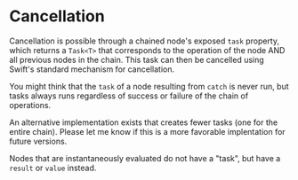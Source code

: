 # Cancellation

Cancellation is possible through a chained node's exposed `task` property, which returns a `Task<T>` that corresponds to the operation of the node AND all previous nodes in the chain.  This task can then be cancelled using Swift's standard mechanism for cancellation.

You might think that the `task` of a node resulting from `catch` is never run, but tasks always runs regardless of success or failure of the chain of operations.

An alternative implementation exists that creates fewer tasks (one for the entire chain). Please let me know if this is a more favorable implentation for future versions.

Nodes that are instantaneously evaluated do not have a "task", but have a `result` or `value` instead.
